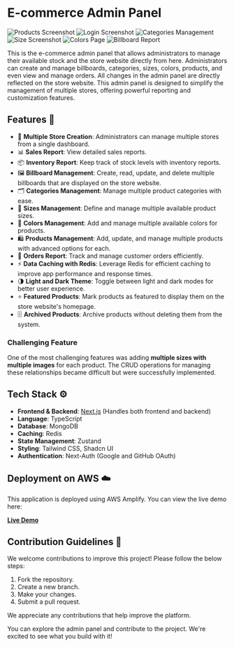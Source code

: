 # E-commerce Admin Panel

![Products Screenshot](https://res.cloudinary.com/dvovo1lfg/image/upload/v1726221727/admin/udjqqe1zbtdbutdrffcu.png)
![Login Screenshot](https://res.cloudinary.com/dvovo1lfg/image/upload/v1734070901/projects/admin/t7kooq30zcaunhdk7g5v.png)
![Categories Management](https://res.cloudinary.com/dvovo1lfg/image/upload/v1726221727/admin/z8kqbvdcp08kb0a5vmlb.png)
![Size Screenshot](https://res.cloudinary.com/dvovo1lfg/image/upload/v1734070901/projects/admin/seu0xrxx494wtdmpfju4.png)
![Colors Page](https://res.cloudinary.com/dvovo1lfg/image/upload/v1726221726/admin/bxe1jq3jvu4plo7kzspd.png)
![Billboard Report](https://res.cloudinary.com/dvovo1lfg/image/upload/v1734071097/projects/admin/ki52m5jlrmxinkeebfzj.png)

This is the e-commerce admin panel that allows administrators to manage their available stock and the store website directly from here. Administrators can create and manage billboards, categories, sizes, colors, products, and even view and manage orders. All changes in the admin panel are directly reflected on the store website. This admin panel is designed to simplify the management of multiple stores, offering powerful reporting and customization features.

## Features 🎉

- 🏬 **Multiple Store Creation**: Administrators can manage multiple stores from a single dashboard.
- 📊 **Sales Report**: View detailed sales reports.
- 📦 **Inventory Report**: Keep track of stock levels with inventory reports.
- 🖼️ **Billboard Management**: Create, read, update, and delete multiple billboards that are displayed on the store website.
- 🗂️ **Categories Management**: Manage multiple product categories with ease.
- 📏 **Sizes Management**: Define and manage multiple available product sizes.
- 🎨 **Colors Management**: Add and manage multiple available colors for products.
- 🛍️ **Products Management**: Add, update, and manage multiple products with advanced options for each.
- 📑 **Orders Report**: Track and manage customer orders efficiently.
- ⚡ **Data Caching with Redis**: Leverage Redis for efficient caching to improve app performance and response times.
- 🌗 **Light and Dark Theme**: Toggle between light and dark modes for better user experience.
- ⭐ **Featured Products**: Mark products as featured to display them on the store website's homepage.
- 🗄️ **Archived Products**: Archive products without deleting them from the system.

### Challenging Feature

One of the most challenging features was adding **multiple sizes with multiple images** for each product. The CRUD operations for managing these relationships became difficult but were successfully implemented.

## Tech Stack ⚙️

- **Frontend & Backend**: [Next.js](https://nextjs.org/) (Handles both frontend and backend)
- **Language**: TypeScript
- **Database**: MongoDB
- **Caching**: Redis
- **State Management**: Zustand
- **Styling**: Tailwind CSS, Shadcn UI
- **Authentication**: Next-Auth (Google and GitHub OAuth)

## Deployment on AWS ☁️

This application is deployed using AWS Amplify. You can view the live demo here:

[**Live Demo**](https://main.d7vgb4pcf2b53.amplifyapp.com/)

## Contribution Guidelines 🤝

We welcome contributions to improve this project! Please follow the below steps:

1. Fork the repository.
2. Create a new branch.
3. Make your changes.
4. Submit a pull request.

We appreciate any contributions that help improve the platform.

You can explore the admin panel and contribute to the project. We're excited to see what you build with it!
